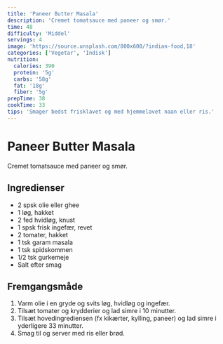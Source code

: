 ```yaml
---
title: 'Paneer Butter Masala'
description: 'Cremet tomatsauce med paneer og smør.'
time: 48
difficulty: 'Middel'
servings: 4
image: 'https://source.unsplash.com/800x600/?indian-food,18'
categories: ['Vegetar', 'Indisk']
nutrition:
  calories: 390
  protein: '5g'
  carbs: '58g'
  fat: '18g'
  fiber: '5g'
prepTime: 38
cookTime: 33
tips: 'Smager bedst frisklavet og med hjemmelavet naan eller ris.'
---
```


# Paneer Butter Masala

Cremet tomatsauce med paneer og smør.

## Ingredienser

- 2 spsk olie eller ghee  
- 1 løg, hakket  
- 2 fed hvidløg, knust  
- 1 spsk frisk ingefær, revet  
- 2 tomater, hakket  
- 1 tsk garam masala  
- 1 tsk spidskommen  
- 1/2 tsk gurkemeje  
- Salt efter smag

## Fremgangsmåde

1. Varm olie i en gryde og svits løg, hvidløg og ingefær.
2. Tilsæt tomater og krydderier og lad simre i 10 minutter.
3. Tilsæt hovedingrediensen (fx kikærter, kylling, paneer) og lad simre i yderligere 33 minutter.
4. Smag til og server med ris eller brød.
